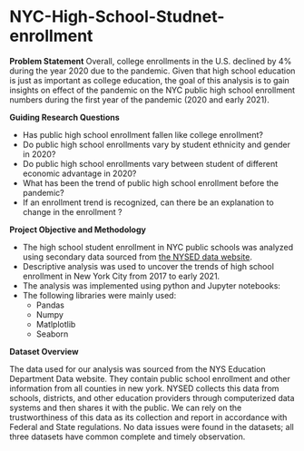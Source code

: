 # NYC-High-School-Studnet-enrollment

**Problem Statement**
Overall, college enrollments in the U.S. declined by 4% during the year 2020 due to the pandemic. Given that high school education is just as important as college education, the goal of this analysis is to gain insights on effect of the pandemic on the NYC public high school enrollment numbers during the first year of the pandemic (2020 and early 2021).

**Guiding Research Questions**

- Has public high school enrollment fallen like college enrollment?
- Do public high school enrollments vary by student ethnicity and gender in 2020?
- Do public high school enrollments vary between student of different economic advantage in 2020?
- What has been the trend of public high school enrollment before the pandemic?
- If an enrollment trend is recognized, can there be an explanation to change in the enrollment ?

**Project Objective and Methodology**

- The high school student enrollment in NYC public schools was analyzed using secondary data sourced from [the NYSED data website](https://data.nysed.gov/). 
- Descriptive analysis was used to uncover the trends of high school enrollment in New York City from 2017 to early 2021. 
- The analysis was implemented using python and Jupyter notebooks:
- The following libraries were mainly used:
    - Pandas
    - Numpy
    - Matlplotlib
    - Seaborn

**Dataset Overview**

The data used for our analysis was sourced from the NYS Education Department Data website. They contain public school enrollment and other information from all counties in new york. NYSED collects this data from schools, districts, and other education providers through computerized data systems and then shares it with the public. We can rely on the trustworthiness of this data as its collection and report in accordance with Federal and State regulations. No data issues were found in the datasets; all three datasets have common complete and timely observation.
